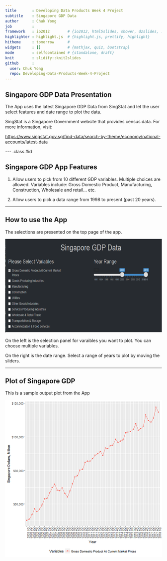 ```yaml
---
title       : Developing Data Products Week 4 Project
subtitle    : Singapore GDP Data
author      : Chuk Yong
job         : 
framework   : io2012        # {io2012, html5slides, shower, dzslides, ...}
highlighter : highlight.js  # {highlight.js, prettify, highlight}
hitheme     : tomorrow      # 
widgets     : []            # {mathjax, quiz, bootstrap}
mode        : selfcontained # {standalone, draft}
knit        : slidify::knit2slides
github      :
  user: Chuk Yong
  repo: Developing-Data-Products-Week-4-Project
---
```

## Singapore GDP Data Presentation 

The App uses the latest Singapore GDP Data from SingStat and let the user select features and date range to plot the data.

SingStat is a Singapore Government website that provides census data.  For more information, visit:

https://www.singstat.gov.sg/find-data/search-by-theme/economy/national-accounts/latest-data



--- .class #id 

## Singapore GDP App Features

1. Allow users to pick from 10 different GDP variables.  Multiple choices are allowed.
Variables include: Gross Domestic Product, Manufacturing, Construction, Wholesale and retail... etc.

2. Allow users to pick a data range from 1998 to present (past 20 years).

---

## How to use the App

The selections are presented on the top page of the app.  

<div style='text-align: center;'>
    <img height='300' src='App-Screen-Capture.PNG' />
</div>

On the left is the selection panel for varaibles you want to plot.  You can choose multiple variables.

On the right is the date range.  Select a range of years to plot by moving the sliders.

---
## Plot of Singapore GDP

This is a sample output plot from the App

![plot of chunk unnamed-chunk-1](assets/fig/unnamed-chunk-1-1.png)




